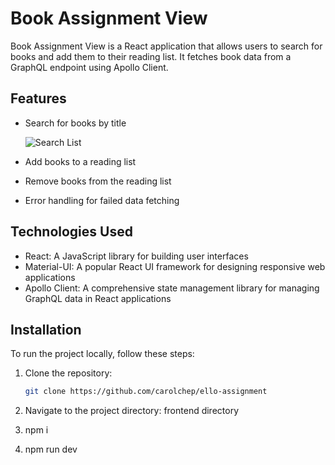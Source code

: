 # Book Assignment View

Book Assignment View is a React application that allows users to search for books and add them to their reading list. It fetches book data from a GraphQL endpoint using Apollo Client.

## Features

- Search for books by title

  ![Search List](/ello-book-assignment/frontend/public/assets/searchlist.png)

- Add books to a reading list
- Remove books from the reading list
- Error handling for failed data fetching

## Technologies Used

- React: A JavaScript library for building user interfaces
- Material-UI: A popular React UI framework for designing responsive web applications
- Apollo Client: A comprehensive state management library for managing GraphQL data in React applications

## Installation

To run the project locally, follow these steps:

1. Clone the repository:

   ```bash
   git clone https://github.com/carolchep/ello-assignment
2. Navigate to the project directory: frontend directory
3. npm i 
4. npm run dev
